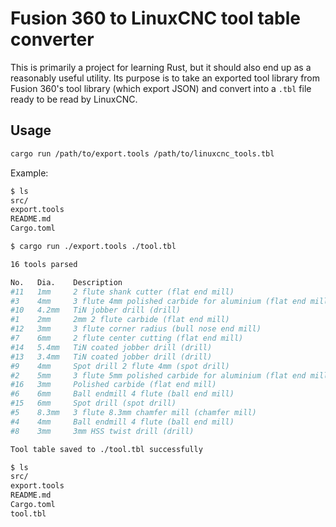# Fusion 360 to LinuxCNC tool table converter

This is primarily a project for learning Rust, but it should also end up as a reasonably useful utility. Its purpose is to take an exported tool library from Fusion 360's tool library (which export JSON) and convert into a `.tbl` file ready to be read by LinuxCNC.

## Usage

```bash
cargo run /path/to/export.tools /path/to/linuxcnc_tools.tbl
```

Example:

```bash
$ ls
src/
export.tools
README.md
Cargo.toml

$ cargo run ./export.tools ./tool.tbl

16 tools parsed

No.   Dia.    Description
#11   1mm     2 flute shank cutter (flat end mill)
#3    4mm     3 flute 4mm polished carbide for aluminium (flat end mill)
#10   4.2mm   TiN jobber drill (drill)
#1    2mm     2mm 2 flute carbide (flat end mill)
#12   3mm     3 flute corner radius (bull nose end mill)
#7    6mm     2 flute center cutting (flat end mill)
#14   5.4mm   TiN coated jobber drill (drill)
#13   3.4mm   TiN coated jobber drill (drill)
#9    4mm     Spot drill 2 flute 4mm (spot drill)
#2    5mm     3 flute 5mm polished carbide for aluminium (flat end mill)
#16   3mm     Polished carbide (flat end mill)
#6    6mm     Ball endmill 4 flute (ball end mill)
#15   6mm     Spot drill (spot drill)
#5    8.3mm   3 flute 8.3mm chamfer mill (chamfer mill)
#4    4mm     Ball endmill 4 flute (ball end mill)
#8    3mm     3mm HSS twist drill (drill)

Tool table saved to ./tool.tbl successfully

$ ls
src/
export.tools
README.md
Cargo.toml
tool.tbl